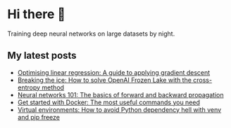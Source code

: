 # Hi there 👋

Training deep neural networks on large datasets by night.

## My latest posts 

<!-- BLOG-POST-LIST:START -->
- [Optimising linear regression: A guide to applying gradient descent](https://dev.to/exactful/applying-gradient-descent-to-linear-regression-409e)
- [Breaking the ice: How to solve OpenAI Frozen Lake with the cross-entropy method](https://dev.to/exactful/using-the-cross-entropy-method-to-solve-frozen-lake-3cea)
- [Neural networks 101: The basics of forward and backward propagation](https://dev.to/exactful/forward-and-backward-propagation-for-a-simple-neural-network-3i63)
- [Get started with Docker: The most useful commands you need](https://dev.to/exactful/getting-started-with-docker-4nj7)
- [Virtual environments: How to avoid Python dependency hell with venv and pip freeze](https://dev.to/exactful/how-to-avoid-python-dependency-hell-with-venv-and-pip-freeze-1k0h)
<!-- BLOG-POST-LIST:END -->

<!--
**exactful/exactful** is a ✨ _special_ ✨ repository because its `README.md` (this file) appears on your GitHub profile.

Here are some ideas to get you started:

- 🔭 I’m currently working on ...
- 🌱 I’m currently learning ...
- 👯 I’m looking to collaborate on ...
- 🤔 I’m looking for help with ...
- 💬 Ask me about ...
- 📫 How to reach me: ...
- 😄 Pronouns: ...
- ⚡ Fun fact: ...
-->
